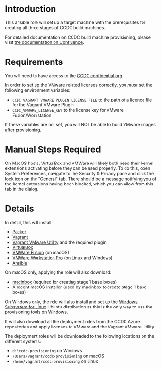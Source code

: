 # Introduction 

This ansible role will set up a target machine with the prerequisites for creating all three stages of CCDC build machines.

For detailed documentation on CCDC build machine provisioning, please visit [the documentation on Confluence](https://ccdc-cambridge.atlassian.net/l/c/u6inG791).

# Requirements

You will need to have access to the [CCDC confidential org](https://github.com/ccdc-confidential).

In order to set up the VMware related licenses correctly, you *must* set the following environment variables:

  - `CCDC_VAGRANT_VMWARE_PLUGIN_LICENSE_FILE` to the path of a licence file for the Vagrant VMware Plugin
  - `CCDC_VMWARE_LICENSE_KEY` to the license key for VMware Fusion/Workstation

If these variables are not set, you will NOT be able to build VMware images after provisioning.

# Manual Steps Required

On MacOS hosts, VirtualBox and VMWare will likely both need their kernel extensions activating before they can be used properly. To do this, open System Preferences, navigate to the Security & Privacy pane and click the lock icon on the "General" tab. There should be a message notifying you of the kernel extensions having been blocked, which you can allow from this tab in the dialog.

# Details

In detail, this will install:

  - [Packer](https://packer.io)
  - [Vagrant](https://vagrantup.com/)
  - [Vagrant VMware Utility](https://www.vagrantup.com/vmware/) and the required plugin
  - [VirtualBox](https://virtualbox.org/)
  - [VMWare Fusion](https://www.vmware.com/products/fusion.html) (on macOS)
  - [VMWare Workstation Pro](https://www.vmware.com/products/workstation-pro.html) (on Linux and Windows)
  - [Ansible](https://www.ansible.com/)

On macOS only, applying the role will also download:

  - [macinbox](https://github.com/bacongravy/macinbox) (required for creating stage 1 base boxes)
  - A recent macOS installer (used by macinbox to create stage 1 base boxes)

On Windows only, the role will also install and set up the [Windows Subsystem for Linux](https://docs.microsoft.com/en-us/windows/wsl/install-win10) Ubuntu distribution as this is the only way to use the provisioning tools on Windows.

It will also download all the deployment roles from the CCDC Azure repositories and apply licenses to VMware and the Vagrant VMware Utility.

The deployment roles will be downloaded to the following locations on the different systems:

  - `d:\ccdc-provisioning` on Windows
  - `/Users/vagrant/ccdc-provisioning` on macOS
  - `/home/vagrant/ccdc-provisioning` on Linux

